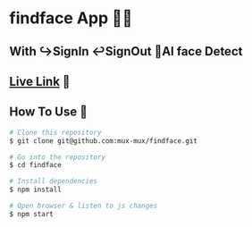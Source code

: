 # findface App :ok_woman:

## With :arrow_right_hook:SignIn :leftwards_arrow_with_hook:SignOut :crystal_ball:AI face Detect

## [Live Link](https://findface.vercel.app) :link:

## How To Use :closed_lock_with_key:

```bash
# Clone this repository
$ git clone git@github.com:mux-mux/findface.git

# Go into the repository
$ cd findface

# Install dependencies
$ npm install

# Open browser & listen to js changes
$ npm start
```
